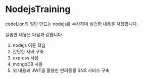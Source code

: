 # NodejsTraining

codeLion의 일단 만드는 nodejs를 수강하며 실습한 내용을 저장합니다.

실습한 내용은 다음과 같습니다.

1. nodejs 이론 학습
2. 간단한 서버 구축
3. express 사용
4. mongoDB 사용
5. 위 내용과 JWT을 활용한 반려동물 SNS 서비스 구축

